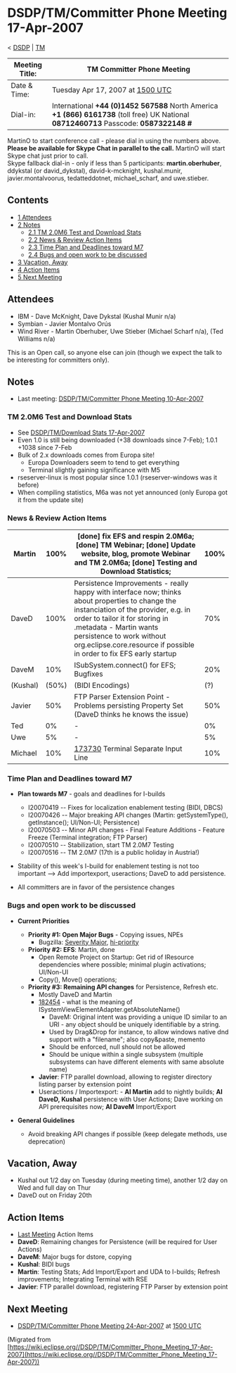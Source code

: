

DSDP/TM/Committer Phone Meeting 17-Apr-2007
===========================================

< [DSDP](https://wiki.eclipse.org/DSDP "DSDP")‎ | [TM](./TM "DSDP/TM")

| Meeting Title: | **TM Committer Phone Meeting** |
| --- | --- |
| Date & Time: | Tuesday Apr 17, 2007 at [1500 UTC](http://www.timeanddate.com/worldclock/meetingdetails.html?year=2007&month=4&day=17&hour=15&min=00&sec=0&p1=224&p2=159&p3=250&p4=136&p5=223&iv=1800) |
| Dial-in: | International **+44 (0)1452 567588**   North America **+1 (866) 6161738** (toll free)   UK National **08712460713**   Passcode: **0587322148 #** |

MartinO to start conference call - please dial in using the numbers above.  
**Please be available for Skype Chat in parallel to the call.** MartinO will start Skype chat just prior to call.  
Skype fallback dial-in - only if less than 5 participants: **martin.oberhuber**, ddykstal (or david\_dykstal), david-k-mcknight, kushal.munir, javier.montalvoorus, tedatteddotnet, michael\_scharf, and uwe.stieber.  

Contents
--------

*   [1 Attendees](#Attendees)
*   [2 Notes](#Notes)
    *   [2.1 TM 2.0M6 Test and Download Stats](#TM-2.0M6-Test-and-Download-Stats)
    *   [2.2 News & Review Action Items](#News-.26-Review-Action-Items)
    *   [2.3 Time Plan and Deadlines toward M7](#Time-Plan-and-Deadlines-toward-M7)
    *   [2.4 Bugs and open work to be discussed](#Bugs-and-open-work-to-be-discussed)
*   [3 Vacation, Away](#Vacation.2C-Away)
*   [4 Action Items](#Action-Items)
*   [5 Next Meeting](#Next-Meeting)

Attendees
---------

*   IBM - Dave McKnight, Dave Dykstal (Kushal Munir n/a)
*   Symbian - Javier Montalvo Orús
*   Wind River - Martin Oberhuber, Uwe Stieber (Michael Scharf n/a), (Ted Williams n/a)

This is an Open call, so anyone else can join (though we expect the talk to be interesting for committers only).

Notes
-----

*   Last meeting: [DSDP/TM/Committer Phone Meeting 10-Apr-2007](./Committer_Phone_Meeting_10-Apr-2007 "DSDP/TM/Committer Phone Meeting 10-Apr-2007")

### TM 2.0M6 Test and Download Stats

*   See [DSDP/TM/Download Stats 17-Apr-2007](./Download_Stats_17-Apr-2007 "DSDP/TM/Download Stats 17-Apr-2007")
*   Even 1.0 is still being downloaded (+38 downloads since 7-Feb); 1.0.1 +1038 since 7-Feb
*   Bulk of 2.x downloads comes from Europa site!
    *   Europa Downloaders seem to tend to get everything
    *   Terminal slightly gaining significance with M5
*   rseserver-linux is most popular since 1.0.1 (rseserver-windows was it before)
*   When compiling statistics, M6a was not yet announced (only Europa got it from the update site)

  

### News & Review Action Items

| Martin | 100% | \[done\] fix EFS and respin 2.0M6a; \[done\] TM Webinar; \[done\] Update website, blog, promote Webinar and TM 2.0M6a; \[done\] Testing and Download Statistics; | 100% |
| --- | --- | --- | --- |
| DaveD | 100% | Persistence Improvements - really happy with interface now; thinks about properties to change the instanciation of the provider, e.g. in order to tailor it for storing in .metadata - Martin wants persistence to work without org.eclipse.core.resource if possible in order to fix EFS early startup | 70% |
| DaveM | 10% | ISubSystem.connect() for EFS; Bugfixes | 20% |
| (Kushal) | (50%) | (BIDI Encodings) | (?) |
| Javier | 50% | FTP Parser Extension Point - Problems persisting Property Set (DaveD thinks he knows the issue) | 50% |
| Ted | 0% | - | 0% |
| Uwe | 5% | - | 5% |
| Michael | 10% | [173730](https://bugs.eclipse.org/bugs/show_bug.cgi?id=173730) Terminal Separate Input Line | 10% |

### Time Plan and Deadlines toward M7

*   **Plan towards M7** \- goals and deadlines for I-builds
    *   I20070419 -- Fixes for localization enablement testing (BIDI, DBCS)
    *   I20070426 -- Major breaking API changes (Martin: getSystemType(), getInstance(); UI/Non-UI; Persistence)
    *   I20070503 -- Minor API changes - Final Feature Additions - Feature Freeze (Terminal integration; FTP Parser)
    *   I20070510 -- Stabilization, start TM 2.0M7 Testing
    *   I20070516 -- TM 2.0M7 (17th is a public holiday in Austria!)

  

*   Stability of this week's I-build for enablement testing is not too important --> Add importexport, useractions; DaveD to add persistence.
*   All committers are in favor of the persistence changes

### Bugs and open work to be discussed

*   **Current Priorities**
    *   **Priority #1: Open Major Bugs** \- Copying issues, NPEs
        *   Bugzilla: [Severity Major](https://bugs.eclipse.org/bugs/buglist.cgi?query_format=advanced&classification=DSDP&product=Target+Management&bug_status=UNCONFIRMED&bug_status=NEW&bug_status=ASSIGNED&bug_status=REOPENED&bug_severity=blocker&bug_severity=critical&bug_severity=major&cmdtype=doit), [hi-priority](https://bugs.eclipse.org/bugs/buglist.cgi?query_format=advanced&classification=DSDP&product=Target+Management&bug_status=UNCONFIRMED&bug_status=NEW&bug_status=ASSIGNED&bug_status=REOPENED&cmdtype=doit&field0-0-0=priority&type0-0-0=regexp&value0-0-0=P%5B12%5D&field0-0-1=bug_severity&type0-0-1=regexp&value0-0-1=blocker%7Ccritical%7Cmajor)
    *   **Priority #2: EFS**: Martin, done
        *   Open Remote Project on Startup: Get rid of IResource dependencies where possible; minimal plugin activations; UI/Non-UI
        *   Copy(), Move() operations;
    *   **Priority #3: Remaining API changes** for Persistence, Refresh etc.
        *   Mostly DaveD and Martin
        *   [182454](https://bugs.eclipse.org/bugs/show_bug.cgi?id=182454) \- what is the meaning of ISystemViewElementAdapter.getAbsoluteName()
            *   DaveM: Original intent was providing a unique ID similar to an URI - any object should be uniquely identifiable by a string.
            *   Used by Drag&Drop for instance, to allow windows native dnd support with a "filename"; also copy&paste, memento
            *   Should be enforced, null should not be allowed
            *   Should be unique within a single subsystem (multiple subsystems can have different elements with same absolute name)
        *   **Javier**: FTP parallel download, allowing to register directory listing parser by extension point
        *   Useractions / Importexport: - **AI Martin** add to nightly builds; **AI DaveD, Kushal** persistence with User Actions; Dave working on API prerequisites now; **AI DaveM** Import/Export

  

*   **General Guidelines**
    *   Avoid breaking API changes if possible (keep delegate methods, use deprecation)

Vacation, Away
--------------

*   Kushal out 1/2 day on Tuesday (during meeting time), another 1/2 day on Wed and full day on Thur
*   DaveD out on Friday 20th

Action Items
------------

*   [Last Meeting](./Committer_Phone_Meeting_10-Apr-2007#Action_Items "DSDP/TM/Committer Phone Meeting 10-Apr-2007") Action Items
*   **DaveD**: Remaining changes for Persistence (will be required for User Actions)
*   **DaveM**: Major bugs for dstore, copying
*   **Kushal**: BIDI bugs
*   **Martin**: Testing Stats; Add Import/Export and UDA to I-builds; Refresh improvements; Integrating Terminal with RSE
*   **Javier**: FTP parallel download, registering FTP Parser by extension point

Next Meeting
------------

*   [DSDP/TM/Committer Phone Meeting 24-Apr-2007](./Committer_Phone_Meeting_24-Apr-2007 "DSDP/TM/Committer Phone Meeting 24-Apr-2007") at [1500 UTC](http://www.timeanddate.com/worldclock/meetingdetails.html?year=2007&month=4&day=24&hour=15&min=00&sec=0&p1=224&p2=159&p3=250&p4=136&p5=223&iv=1800)


(Migrated from [https://wiki.eclipse.org//DSDP/TM/Committer_Phone_Meeting_17-Apr-2007](https://wiki.eclipse.org//DSDP/TM/Committer_Phone_Meeting_17-Apr-2007))